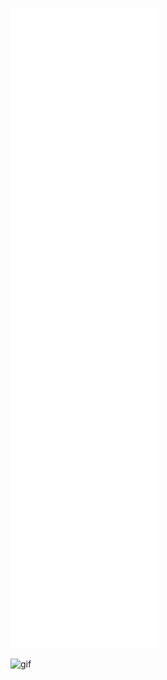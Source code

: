 ![Metrics](/github-metrics.svg)

![gif](https://pbs.twimg.com/media/FIQiM1bVQAIonYy?format=jpg&name=large)
